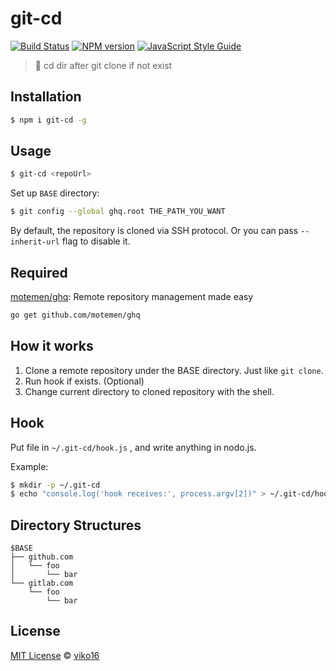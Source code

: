# git-cd

[![Build Status](https://img.shields.io/travis/viko16/git-cd.svg?style=flat)](https://travis-ci.org/viko16/git-cd)
[![NPM version](https://img.shields.io/npm/v/git-cd.svg?style=flat)](https://npmjs.org/package/git-cd)
[![JavaScript Style Guide](https://img.shields.io/badge/code%20style-standard-brightgreen.svg?style=flat)](http://standardjs.com/)


> 👷 cd dir after git clone if not exist



## Installation

``` sh
$ npm i git-cd -g
```



## Usage

``` sh
$ git-cd <repoUrl>
```

Set up `BASE` directory: 

```sh
$ git config --global ghq.root THE_PATH_YOU_WANT
```

By default, the repository is cloned via SSH protocol. Or you can pass `--inherit-url` flag to disable it.


## Required

[motemen/ghq](https://github.com/motemen/ghq): Remote repository management made easy

```sh
go get github.com/motemen/ghq
```



## How it works

1. Clone a remote repository under the BASE directory. Just like `git clone`.
2. Run hook if exists. (Optional)
3. Change current directory to cloned repository with the shell.



## Hook

Put file in `~/.git-cd/hook.js` , and write anything in nodo.js.

Example:
``` sh
$ mkdir -p ~/.git-cd
$ echo "console.log('hook receives:', process.argv[2])" > ~/.git-cd/hook.js
```



## Directory Structures

```
$BASE
├── github.com
│   └── foo
│       └── bar
└── gitlab.com
    └── foo
        └── bar
```



## License

[MIT License](https://opensource.org/licenses/MIT) © [viko16](https://github.com/viko16)
